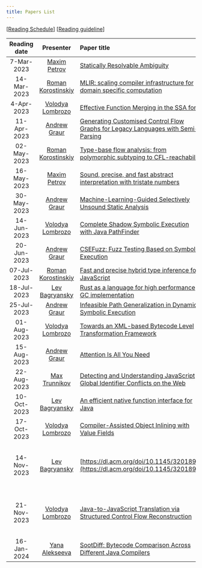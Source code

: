 ```yaml
---
title: Papers List
---
```


\[[Reading Schedule](/reading-schedule.md)\] \[[Reading guideline](/paper-review-guideline.md)\]

| Reading date |                        Presenter                        | Paper title                                                                                                                             |                                                       Conference                                                       | Publication year | Misc                                                               |
|:------------:|:-------------------------------------------------------:|:----------------------------------------------------------------------------------------------------------------------------------------|:----------------------------------------------------------------------------------------------------------------------:|:----------------:|:-------------------------------------------------------------------|
|  7-Mar-2023  |        [Maxim Petrov](https://github.com/mximp)         | [Statically Resolvable Ambiguity](https://dl.acm.org/doi/10.1145/3571251)                                                               |                                          [POPL](https://popl23.sigplan.org/)                                           |       2023       | [presentation](/pdf/reading-club-review-stat-rslv-abgty.pdf)       |
| 14-Mar-2023  |     [Roman Korostinskiy](https://github.com/c71n93)     | [MLIR: scaling compiler infrastructure for domain specific computation](https://dl.acm.org/doi/10.1109/CGO51591.2021.9370308)           |                                    [CGO](https://conf.researchr.org/home/cgo-2024)                                     |       2021       |                                                                    |
|  4-Apr-2023  | [Volodya Lombrozo](https://github.com/volodya-lombrozo) | [Effective Function Merging in the SSA form](https://dl.acm.org/doi/10.1145/3385412.3386030)                                            |                                   [PLDI](https://www.sigplan.org/Conferences/PLDI/)                                    |       2020       | [presentation](./pdf/effective_function_merging.pdf)               |
| 11-Apr-2023  |        [Andrew Graur](https://github.com/graur)         | [Generating Customised Control Flow Graphs for Legacy Languages with Semi-Parsing](https://ieeexplore.ieee.org/document/9977446)        |                                   [ICSME](https://cyprusconferences.org/icsme2022/)                                    |       2022       | [presentation](./pdf/reading-club-graur-11.04.2023.pdf)            |
| 02-May-2023  |     [Roman Korostinskiy](https://github.com/c71n93)     | [Type-base flow analysis: from polymorphic subtyping to CFL-reachability](https://dl.acm.org/doi/10.1145/360204.360208)                 |                                          [POPL](https://popl23.sigplan.org/)                                           |       2001       | [presentation](./pdf/reading-club-c71n93-02.05.2023.pdf)           |
| 16-May-2023  |        [Maxim Petrov](https://github.com/mximp)         | [Sound, precise, and fast abstract interpretation with tristate numbers](https://doi.org/10.5281/zenodo.5703630)                        |                [CGO](https://conf.researchr.org/track/cgo-2022/cgo-2022-main-conference#event-overview)                |       2022       | [presentation](./pdf/reading-tristate-numbers.pdf)                 |
| 30-May-2023  |        [Andrew Graur](https://github.com/graur)         | [Machine-Learning-Guided Selectively Unsound Static Analysis](https://ieeexplore.ieee.org/document/7985690)                             |                                          [ICSE](https://icse2017.gatech.edu/)                                          |       2017       | [presentation](./pdf/reading-club-graur-30.05.2023.pdf)            |
| 14-Jun-2023  | [Volodya Lombrozo](https://github.com/volodya-lombrozo) | [Complete Shadow Symbolic Execution with Java PathFinder](https://dl.acm.org/doi/10.1145/3364452.33644558)                              |                                   [ACM SIGSOFT](https://www.sigsoft.org/index.html)                                    |       2019       | [presentation](./pdf/13.06.2023.reading.short.pdf)                 |
| 20-Jun-2023  |        [Andrew Graur](https://github.com/graur)         | [CSEFuzz: Fuzz Testing Based on Symbolic Execution](https://ieeexplore.ieee.org/document/9222017)                                       |                    [IEEE Access](https://ieeexplore.ieee.org/xpl/RecentIssue.jsp?punumber=6287639)                     |       2020       | [presentation](./pdf/reading-club-graur-20.06.2023.pdf)            |
| 07-Jul-2023  |     [Roman Korostinskiy](https://github.com/c71n93)     | [Fast and precise hybrid type inference for JavaScript](https://dl.acm.org/doi/10.1145/2254064.2254094)                                 |                                   [PLDI](https://www.sigplan.org/Conferences/PLDI/)                                    |       2012       | [presentation](./pdf/reading-club-c71n93-04.07.2023.pdf)           |
| 18-Jul-2023  |   [Lev Bagryansky](https://github.com/levBagryansky)    | [Rust as a language for high performance GC implementation](https://dl.acm.org/doi/10.1145/2926697.2926707)                             |                                       [ISMM](https://dl.acm.org/conference/ismm)                                       |       2016       | [presentation](./pdf/reading-club-bagryansky-18.07.2023.pdf)       |
| 25-Jul-2023  |        [Andrew Graur](https://github.com/graur)         | [Infeasible Path Generalization in Dynamic Symbolic Execution](https://doi.org/10.1016/j.infsof.2014.07.012)                            |            [IST](https://www.sciencedirect.com/journal/information-and-software-technology/vol/58/suppl/C)             |       2014       | [presentation](./pdf/reading-club-graur-11.07.2023.pdf)            |
| 01-Aug-2023  | [Volodya Lombrozo](https://github.com/volodya-lombrozo) | [Towards an XML-based Bytecode Level Transformation Framework](https://www.sciencedirect.com/science/article/pii/S1571066109004678)     |            [ENTCS](https://www.sciencedirect.com/journal/electronic-notes-in-theoretical-computer-science)             |       2009       | [presentation](./pdf/reading-club-volodya-lombrozo-01.08.2023.pdf) |
| 15-Aug-2023  |        [Andrew Graur](https://github.com/graur)         | [Attention Is All You Need](https://dl.acm.org/doi/proceedings/10.5555/3295222)                                                         |                                       [NIPS](https://dl.acm.org/conference/nips)                                       |       2017       | [presentation](./pdf/reading-club-graur-15.08.2023.pdf)            |
| 22-Aug-2023  |    [Max Trunnikov](https://github.com/maxonfjvipon)     | [Detecting and Understanding JavaScript Global Identifier Conflicts on the Web](https://dl.acm.org/doi/10.1145/3368089.3409747)         |                             [ESEC/FSE](https://dl.acm.org/doi/proceedings/10.1145/3368089)                             |       2020       | [presentation](./pdf/reading-club-maxonfjvipon-22-08-2023.pdf)     |
| 10-Oct-2023  |   [Lev Bagryansky](https://github.com/levBagryansky)    | [An efficient native function interface for Java](https://dl.acm.org/doi/abs/10.1145/2500828.2500832)                                   |                             [PPPJ'13](https://dl.acm.org/doi/proceedings/10.1145/2500828)                              |       2013       | [presentation](./pdf/reading-club-bagryansky-10.10.2023.pdf)       |
| 17-Oct-2023  | [Volodya Lombrozo](https://github.com/volodya-lombrozo) | [Compiler-Assisted Object Inlining with Value Fields](https://doi.org/10.1145/3453483.3454034)                                          |                                   [PLDI](https://www.sigplan.org/Conferences/PLDI/)                                    |       2021       | [presentation](./pdf/reading-club-volodya-lombrozo-17.10.2023.pdf) |
| 14-Nov-2023  |   [Lev Bagryansky](https://github.com/levBagryansky)    | [https://dl.acm.org/doi/10.1145/3201898](https://dl.acm.org/doi/10.1145/3201898)                                                        |               [ACM Transactions on Programming Languages and Systems](https://dl.acm.org/journal/toplas)               |       2018       | [presentation](./pdf/reading-club-bagryansky-14-Nov-2023.pdf)      |
| 21-Nov-2023  | [Volodya Lombrozo](https://github.com/volodya-lombrozo) | [Java-to-JavaScript Translation via Structured Control Flow Reconstruction](https://doi.org/10.1145/2816707.2816715)                    | [DLS 2015: Proceedings of the 11th Symposium on Dynamic Languages](https://dl.acm.org/doi/proceedings/10.1145/2816707) |       2015       | [presentation](./pdf/reading-club-volodya-lombrozo-21.11.2023.pdf) |
| 16-Jan-2024  |      [Yana Alekseeva](https://github.com/Yanich96)      | [SootDiff: Bytecode Comparison Across Different Java Compilers](https://dl.acm.org/doi/10.1145/3315568.3329966)                         |                               [PLDI](https://dl.acm.org/doi/proceedings/10.1145/3315568)                               |       2019       | [presentation](./pdf/reading_club_yana_alekseeva_16.01.2024.pdf)   |
